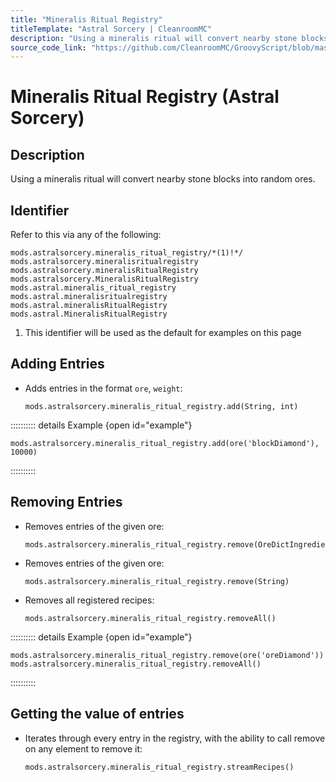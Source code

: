 ```yaml
---
title: "Mineralis Ritual Registry"
titleTemplate: "Astral Sorcery | CleanroomMC"
description: "Using a mineralis ritual will convert nearby stone blocks into random ores."
source_code_link: "https://github.com/CleanroomMC/GroovyScript/blob/master/src/main/java/com/cleanroommc/groovyscript/compat/mods/astralsorcery/OreChance.java"
---
```


# Mineralis Ritual Registry (Astral Sorcery)

## Description

Using a mineralis ritual will convert nearby stone blocks into random ores.

## Identifier

Refer to this via any of the following:

```groovy:no-line-numbers {1}
mods.astralsorcery.mineralis_ritual_registry/*(1)!*/
mods.astralsorcery.mineralisritualregistry
mods.astralsorcery.mineralisRitualRegistry
mods.astralsorcery.MineralisRitualRegistry
mods.astral.mineralis_ritual_registry
mods.astral.mineralisritualregistry
mods.astral.mineralisRitualRegistry
mods.astral.MineralisRitualRegistry
```

1. This identifier will be used as the default for examples on this page

## Adding Entries

- Adds entries in the format `ore`, `weight`:

    ```groovy:no-line-numbers
    mods.astralsorcery.mineralis_ritual_registry.add(String, int)
    ```

:::::::::: details Example {open id="example"}
```groovy:no-line-numbers
mods.astralsorcery.mineralis_ritual_registry.add(ore('blockDiamond'), 10000)
```

::::::::::

## Removing Entries

- Removes entries of the given ore:

    ```groovy:no-line-numbers
    mods.astralsorcery.mineralis_ritual_registry.remove(OreDictIngredient)
    ```

- Removes entries of the given ore:

    ```groovy:no-line-numbers
    mods.astralsorcery.mineralis_ritual_registry.remove(String)
    ```

- Removes all registered recipes:

    ```groovy:no-line-numbers
    mods.astralsorcery.mineralis_ritual_registry.removeAll()
    ```

:::::::::: details Example {open id="example"}
```groovy:no-line-numbers
mods.astralsorcery.mineralis_ritual_registry.remove(ore('oreDiamond'))
mods.astralsorcery.mineralis_ritual_registry.removeAll()
```

::::::::::

## Getting the value of entries

- Iterates through every entry in the registry, with the ability to call remove on any element to remove it:

    ```groovy:no-line-numbers
    mods.astralsorcery.mineralis_ritual_registry.streamRecipes()
    ```
